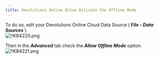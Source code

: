 ```yaml
---
title: Devolutions Online Drive Activate the Offline Mode
---
```

To do so, edit your Devolutions Online Cloud Data Source ( ***File - Data Sources*** ).  
![!!KB4220.png](https://webdevolutions.azureedge.net/docs/en/kb/KB4220.png)  

Then in the ***Advanced*** tab check the ***Allow Offline Mode*** option.  
![!!KB4221.png](https://webdevolutions.azureedge.net/docs/en/kb/KB4221.png)
